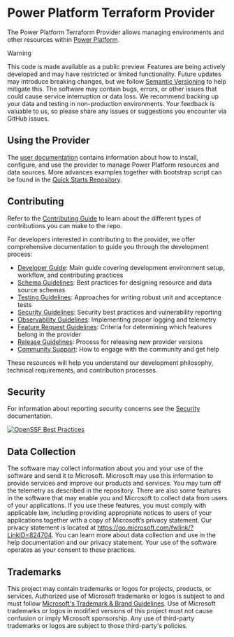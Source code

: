 # Power Platform Terraform Provider

The Power Platform Terraform Provider allows managing environments and other resources within [Power Platform](https://powerplatform.microsoft.com/).

> [!WARNING]
> This code is made available as a public preview. Features are being actively developed and may have restricted or limited functionality. Future updates may introduce breaking changes, but we follow [Semantic Versioning](https://semver.org/) to help mitigate this. The software may contain bugs, errors, or other issues that could cause service interruption or data loss. We recommend backing up your data and testing in non-production environments. Your feedback is valuable to us, so please share any issues or suggestions you encounter via GitHub issues.

## Using the Provider

The [user documentation](https://microsoft.github.io/terraform-provider-power-platform) contains information about how to install, configure, and use the provider to manage Power Platform resources and data sources. More advances examples together with bootstrap script can be found in the [Quick Starts Repository](https://github.com/microsoft/power-platform-terraform-quickstarts).

## Contributing

Refer to the [Contributing Guide](/CONTRIBUTING.md) to learn about the different types of contributions you can make to the repo.

For developers interested in contributing to the provider, we offer comprehensive documentation to guide you through the development process:

- [Developer Guide](DEVELOPER.md): Main guide covering development environment setup, workflow, and contributing practices
- [Schema Guidelines](/devdocs/schema_guidelines.md): Best practices for designing resource and data source schemas
- [Testing Guidelines](/devdocs/testing_guidelines.md): Approaches for writing robust unit and acceptance tests
- [Security Guidelines](/devdocs/security_guidelines.md): Security best practices and vulnerability reporting
- [Observability Guidelines](/devdocs/observability_guidelines.md): Implementing proper logging and telemetry
- [Feature Request Guidelines](/devdocs/feature_request_guidelines.md): Criteria for determining which features belong in the provider
- [Release Guidelines](/devdocs/release_guidelines.md): Process for releasing new provider versions
- [Community Support](/devdocs/community_support.md): How to engage with the community and get help

These resources will help you understand our development philosophy, technical requirements, and contribution processes.

## Security

For information about reporting security concerns see the [Security](SECURITY.md) documentation.

[![OpenSSF Best Practices](https://www.bestpractices.dev/projects/8714/badge)](https://www.bestpractices.dev/projects/8714)

## Data Collection

The software may collect information about you and your use of the software and send it to Microsoft. Microsoft may use this information to provide services and improve our products and services. You may turn off the telemetry as described in the repository. There are also some features in the software that may enable you and Microsoft to collect data from users of your applications. If you use these features, you must comply with applicable law, including providing appropriate notices to users of your applications together with a copy of Microsoft’s privacy statement. Our privacy statement is located at <https://go.microsoft.com/fwlink/?LinkID=824704>. You can learn more about data collection and use in the help documentation and our privacy statement. Your use of the software operates as your consent to these practices.

## Trademarks

This project may contain trademarks or logos for projects, products, or services. Authorized use of Microsoft trademarks or logos is subject to and must follow [Microsoft's Trademark & Brand Guidelines](https://www.microsoft.com/legal/intellectualproperty/trademarks/usage/general). Use of Microsoft trademarks or logos in modified versions of this project must not cause confusion or imply Microsoft sponsorship. Any use of third-party trademarks or logos are subject to those third-party's policies.
